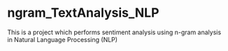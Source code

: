 # ngram_TextAnalysis_NLP
This is a project which performs sentiment analysis using n-gram analysis in Natural Language Processing (NLP)
